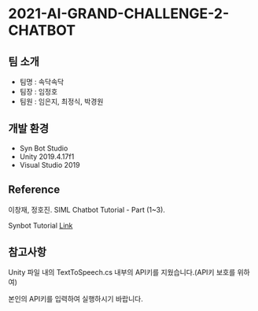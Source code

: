 # 2021-AI-GRAND-CHALLENGE-2-CHATBOT
## 팀 소개
+ 팀명 : 속닥속닥
+ 팀장 : 임정호 
+ 팀원 : 임은지, 최정식, 박경원 

## 개발 환경
- Syn Bot Studio
- Unity 2019.4.17f1
- Visual Studio 2019

## Reference
 이창재, 정호진. SIML Chatbot Tutorial - Part (1~3).
 
 Synbot Tutorial [Link](https://developer.syn.co.in/tutorial/index.html)

## 참고사항
Unity 파일 내의 TextToSpeech.cs 내부의 API키를 지웠습니다.(API키 보호를 위하여)

본인의 API키를 입력하여 실행하시기 바랍니다.
